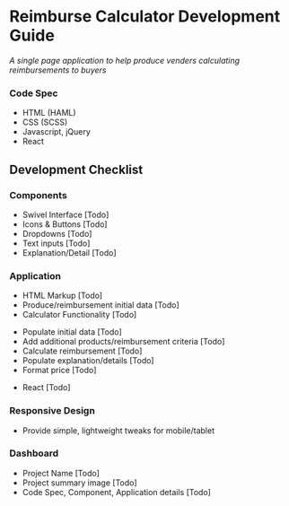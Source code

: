 # Reimburse Calculator Development Guide
*A single page application to help produce venders calculating reimbursements to buyers*

### Code Spec
+ HTML (HAML)
+ CSS (SCSS)
+ Javascript, jQuery
+ React

## Development Checklist

### Components
- Swivel Interface [Todo]
- Icons & Buttons [Todo]
- Dropdowns [Todo]
- Text inputs [Todo]
- Explanation/Detail [Todo]

### Application
- HTML Markup [Todo]
- Produce/reimbursement initial data [Todo]
- Calculator Functionality [Todo]
 + Populate initial data [Todo]
 + Add additional products/reimbursement criteria [Todo]
 + Calculate reimbursement [Todo]
 + Populate explanation/details [Todo]
 + Format price [Todo]
- React [Todo]

### Responsive Design
- Provide simple, lightweight tweaks for mobile/tablet

### Dashboard
- Project Name [Todo]
- Project summary image [Todo]
- Code Spec, Component, Application details [Todo]